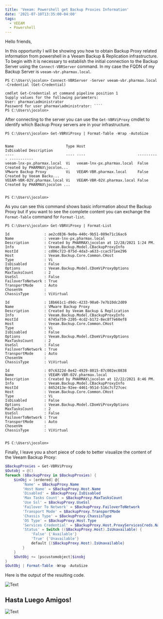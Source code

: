 ```yaml
---
title: 'Veeam: Powershell get Backup Proxies Information'
date: '2021-07-10T13:35:00-04:00'
tags:
  - VEEAM
  - Powershell
---
```


Hello friends,

In this opportunity I will be showing you how to obtain Backup Proxy related information from powershell in a Veeam Backup & Replication infrastructure. To begin with it is necessary to establish the initial connection to the Backup Server using the `Connect-VBRServer` command. In my case the FQDN of my Backup Server is `veeam-vbr.pharmax.local`.

```text
PS C:\Users\jocolon> Connect-VBRServer -Server veeam-vbr.pharmax.local -Credential (Get-Credential)

cmdlet Get-Credential at command pipeline position 1
Supply values for the following parameters:
User: pharmax\administrator
Password for user pharmax\administrator: ````
PS C:\Users\jocolon> 
```

After connecting to the server you can use the `Get-VBRViProxy` cmdlet to identify which Backup Proxy servers are in your infrastructure.

```text
PS C:\Users\jocolon> Get-VBRViProxy | Format-Table -Wrap -AutoSize


Name                        Type Host                        IsDisabled Description
----                        ---- ----                        ---------- -----------
veeam-lnx-px.pharmax.local  Vi   veeam-lnx-px.pharmax.local  False      Created by PHARMAX\jocolon...
VMware Backup Proxy         Vi   VEEAM-VBR.pharmax.local     False      Created by Veeam Backu...
VEEAM-VBR-02V.pharmax.local Vi   VEEAM-VBR-02V.pharmax.local False      Created by PHARMAX\jocolon ...


PS C:\Users\jocolon>
```

As you can see this command shows basic information about the Backup Proxy but if you want to see the complete content you can exchange the `Format-Table` command for `Format-list`.

```text
PS C:\Users\jocolon> Get-VBRViProxy | Format-List                 

Id                : ae2cd836-9e0a-440c-9b51-089e71c16ac6
Name              : veeam-lnx-px.pharmax.local
Description       : Created by PHARMAX\jocolon at 12/28/2021 1:24 PM.
Info              : Veeam.Backup.Model.CBackupProxyInfo
HostId            : cd06c723-875d-4da3-a633-ccac571ee296 
Host              : Veeam.Backup.Core.Common.CHost       
Type              : Vi
IsDisabled        : False
Options           : Veeam.Backup.Model.CDomViProxyOptions
MaxTasksCount     : 2
UseSsl            : False
FailoverToNetwork : True
TransportMode     : Auto
ChosenVm          : 
ChassisType       : ViVirtual

Id                : 18b661c1-d9dc-4233-90a0-7e7b10dc2d09
Name              : VMware Backup Proxy
Description       : Created by Veeam Backup & Replication
Info              : Veeam.Backup.Model.CBackupProxyInfo
HostId            : 6745a759-2205-4cd2-b172-8ec8f7e60ef8
Host              : Veeam.Backup.Core.Common.CHost
Type              : Vi
IsDisabled        : False
Options           : Veeam.Backup.Model.CDomViProxyOptions
MaxTasksCount     : 2
UseSsl            : False
FailoverToNetwork : True
TransportMode     : Auto
ChosenVm          :
ChassisType       : ViVirtual

Id                : 07c6322d-8e42-4929-8015-87c002ec0838
Name              : VEEAM-VBR-02V.pharmax.local
Description       : Created by PHARMAX\jocolon at 12/22/2021 8:46 PM.
Info              : Veeam.Backup.Model.CBackupProxyInfo
HostId            : 8452413e-92ee-4461-951d-516c7cf27cec
Host              : Veeam.Backup.Core.Common.CHost
Type              : Vi
IsDisabled        : False
Options           : Veeam.Backup.Model.CDomViProxyOptions
MaxTasksCount     : 2
UseSsl            : False
FailoverToNetwork : True
TransportMode     : Auto
ChosenVm          :
ChassisType       : ViVirtual


PS C:\Users\jocolon> 
```

Finally, I leave you a short piece of code to better visualize the content of the Veeam Backup Proxy:

```powershell
$BackupProxies = Get-VBRViProxy
$Outobj = @()
foreach ($BackupProxy in $BackupProxies) {
    $inObj = [ordered] @{
        'Name' = $BackupProxy.Name
        'Host Name' = $BackupProxy.Host.Name
        'Disabled' = $BackupProxy.IsDisabled
        'Max Tasks Count' = $BackupProxy.MaxTasksCount
        'Use Ssl' = $BackupProxy.UseSsl
        'Failover To Network' = $BackupProxy.FailoverToNetwork
        'Transport Mode' = $BackupProxy.TransportMode
        'Chassis Type' = $BackupProxy.ChassisType
        'OS Type' = $BackupProxy.Host.Type
        'Services Credential' = $BackupProxy.Host.ProxyServicesCreds.Name
        'Status' = Switch (($BackupProxy.Host).IsUnavailable) {
            'False' {'Available'}
            'True' {'Unavailable'}
            default {($BackupProxy.Host).IsUnavailable}
        }
    }
    $OutObj += [pscustomobject]$inobj
}
$OutObj | Format-Table -Wrap -AutoSize
```

Here is the output of the resulting code.

![Text](/img/BackupProxy_Code-scaled.webp#center)

## Hasta Luego Amigos!

![Text](/img/i-got-a-5b205b.webp#center)

